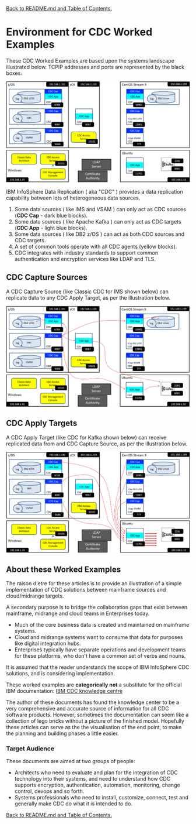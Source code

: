 [Back to README.md and Table of Contents.](README.md)

# Environment for CDC Worked Examples
These CDC Worked Examples are based upon the systems landscape illustrated below. TCPIP addresses and ports are represented by the black boxes.

![CDC Landscape for Worked Examples](images/cdc/cdc_landscape.PNG)

IBM InfoSphere Data Replication ( aka "CDC" ) provides a data replication capability between lots of heterogeneous data sources. 

1. Some data sources ( like IMS and VSAM ) can only act as CDC sources (<b>CDC Cap</b> - dark blue blocks).
2. Some data sources ( like Apache Kafka ) can only act as CDC targets (<b>CDC App</b> - light blue blocks).
3. Some data sources ( like DB2 z/OS ) can act as both CDC sources and CDC targets.
4. A set of common tools operate with all CDC agents (yellow blocks).
5. CDC integrates with industry standards to support common authentication and encryption services like LDAP and TLS.

## CDC Capture Sources

A CDC Capture Source (like Classic CDC for IMS shown below) can replicate data to any CDC Apply Target, as per the illustration below.

![CDC Capture Sources](images/cdc/cdc_landscapeC.PNG)


## CDC Apply Targets

A CDC Apply Target (like CDC for Kafka shown below) can receive replicated data from and CDC Capture Source, as per the illustration below.

![CDC Capture Sources](images/cdc/cdc_landscapeA.PNG)


## About these Worked Examples

The raison d'etre for these articles is to provide an illustration of a simple implementation of CDC solutions between mainframe sources and cloud/midrange targets.

A secondary purpose is to bridge the collaboration gaps that exist between mainframe, midrange and cloud teams in Enterprises today.
* Much of the core business data is created and maintained on mainframe systems.
* Cloud and midrange systems want to consume that data for purposes like digital integration hubs.
* Enterprises typically have separate operations and development teams for these platforms, who don't have a common set of verbs and nouns.

It is assumed that the reader understands the scope of IBM InfoSphere CDC solutions, and is considering implementation.

These worked examples are <b>categorically not</b> a substitute for the official IBM 
documentation: <a href="https://www.ibm.com/docs/en/idr/11.4.0?topic=change-data-capture-cdc-replication">IBM CDC knowledge centre</a>

The author of these documents has found the knowledge center to be a very comprehensive and accurate source of information for all CDC software products.
However, sometimes the documentation can seem like a collection of lego bricks without a picture of the finished model. 
Hopefully these articles can serve as the the visualisation of the end point, to make the planning and building phases a little easier.
 
### Target Audience
These documents are aimed at two groups of people:

* Architects who need to evaluate and plan for the integration of CDC technology into their systems, and need to understand how CDC supports encryption, authentication, automation, monitoring, change control, devops and so forth.
* Systems professionals who need to install, customize, connect, test and generally make CDC do what it is intended to do.



[Back to README.md and Table of Contents.](README.md)
